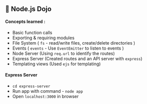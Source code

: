 ## 🏹 Node.js Dojo 

#### Concepts learned :

- Basic function calls
- Exporting & requiring modules
- File System ( `fs` - read/write files, create/delete directories )
- Events ( `events` - Use `EventEmitter` to listen to events )
- Node Server (Using `req.url` to identify the routes)
- Express Server (Created routes and an API server with `express`)
- Templating views (Used `ejs` for templating)

#### Express Server
- `cd express-server`
- Run app with command - `node app`
- Open `localhost:3000` in browser